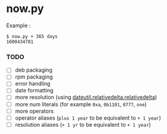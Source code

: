 # now.py

Example :

```
$ now.py + 365 days
1600434781
````

### TODO

- [ ] deb packaging
- [ ] rpm packaging
- [ ] error handling
- [ ] date formatting
- [ ] more resolution (using [dateutil.relativedelta.relativedelta](https://dateutil.readthedocs.io/en/stable/relativedelta.html))
- [ ] more num literals (for example `0xa`, `0b1101`, `0777`, `one`)
- [ ] more operators
- [ ] operator aliases (`plus 1 year` to be equivalent to `+ 1 year`)
- [ ] resolution aliases (`+ 1 yr` to be equivalent to `+ 1 year`)
